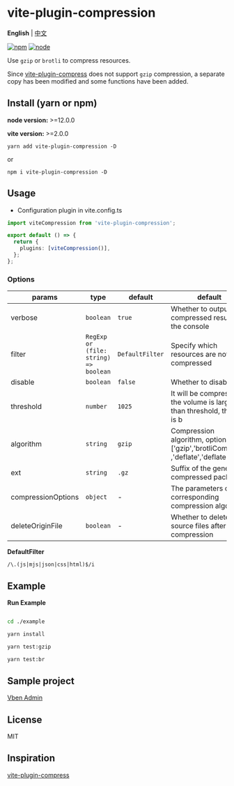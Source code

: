 # vite-plugin-compression

**English** | [中文](./README.zh_CN.md)

[![npm][npm-img]][npm-url] [![node][node-img]][node-url]

Use `gzip` or `brotli` to compress resources.

Since [vite-plugin-compress](https://github.com/alloc/vite-plugin-compress) does not support `gzip` compression, a separate copy has been modified and some functions have been added.

## Install (yarn or npm)

**node version:** >=12.0.0

**vite version:** >=2.0.0

```
yarn add vite-plugin-compression -D
```

or

```
npm i vite-plugin-compression -D
```

## Usage

- Configuration plugin in vite.config.ts

```ts
import viteCompression from 'vite-plugin-compression';

export default () => {
  return {
    plugins: [viteCompression()],
  };
};
```

### Options

| params | type | default | default |
| --- | --- | --- | --- |
| verbose | `boolean` | `true` | Whether to output the compressed result in the console |
| filter | `RegExp or (file: string) => boolean` | `DefaultFilter` | Specify which resources are not compressed |
| disable | `boolean` | `false` | Whether to disable |
| threshold | `number` | `1025` | It will be compressed if the volume is larger than threshold, the unit is b |
| algorithm | `string` | `gzip` | Compression algorithm, optional ['gzip','brotliCompress' ,'deflate','deflateRaw'] |
| ext | `string` | `.gz` | Suffix of the generated compressed package |
| compressionOptions | `object` | - | The parameters of the corresponding compression algorithm |
| deleteOriginFile | `boolean` | - | Whether to delete source files after compression |

**DefaultFilter**

`/\.(js|mjs|json|css|html)$/i`

## Example

**Run Example**

```bash

cd ./example

yarn install

yarn test:gzip

yarn test:br

```

## Sample project

[Vben Admin](https://github.com/anncwb/vue-vben-admin)

## License

MIT

## Inspiration

[vite-plugin-compress](https://github.com/alloc/vite-plugin-compress)

[npm-img]: https://img.shields.io/npm/v/vite-plugin-style-import.svg
[npm-url]: https://npmjs.com/package/vite-plugin-style-import
[node-img]: https://img.shields.io/node/v/vite-plugin-style-import.svg
[node-url]: https://nodejs.org/en/about/releases/
